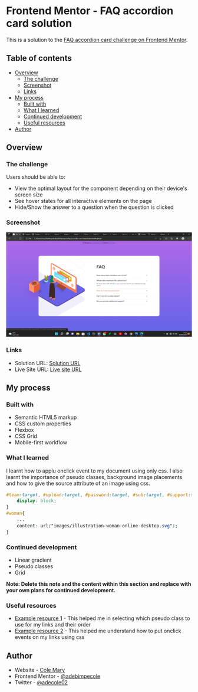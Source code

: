 # Frontend Mentor - FAQ accordion card solution

This is a solution to the [FAQ accordion card challenge on Frontend Mentor](https://www.frontendmentor.io/challenges/faq-accordion-card-XlyjD0Oam). 

## Table of contents

- [Overview](#overview)
  - [The challenge](#the-challenge)
  - [Screenshot](#screenshot)
  - [Links](#links)
- [My process](#my-process)
  - [Built with](#built-with)
  - [What I learned](#what-i-learned)
  - [Continued development](#continued-development)
  - [Useful resources](#useful-resources)
- [Author](#author)

## Overview

### The challenge

Users should be able to:

- View the optimal layout for the component depending on their device's screen size
- See hover states for all interactive elements on the page
- Hide/Show the answer to a question when the question is clicked

### Screenshot

![](images/screenshot.png)

### Links

- Solution URL: [Solution URL](https://github.com/adebimpecole/faq-accordion-card.git)
- Live Site URL: [Live site URL](https://shiny-arithmetic-8ad2bf.netlify.app/)

## My process

### Built with

- Semantic HTML5 markup
- CSS custom properties
- Flexbox
- CSS Grid
- Mobile-first workflow

### What I learned

I learnt how to applu onclick event to my document using only css. I also learnt the importance of pseudo classes, background image placements and how to give the source attribute of an image using css.


```css
#team:target, #upload:target, #password:target, #sub:target, #support:target{
    display: block;
}
#woman{
    ...
    content: url("images/illustration-woman-online-desktop.svg");
}
```

### Continued development
- Linear gradient
- Pseudo classes
- Grid

**Note: Delete this note and the content within this section and replace with your own plans for continued development.**

### Useful resources

- [Example resource 1](https://www.w3schools.com/css/css_pseudo_classes.asp) - This helped me in selecting which pseudo class to use for my links and their order
- [Example resource 2](https://www.delftstack.com/howto/css/css-onclick/) - This helped me understand how to put onclick events on my links using css

## Author

- Website - [Cole Mary](https://shiny-arithmetic-8ad2bf.netlify.app/)
- Frontend Mentor - [@adebimpecole](https://www.frontendmentor.io/profile/adebimpecole)
- Twitter - [@adecole02](https://twitter.com/adecole02)


